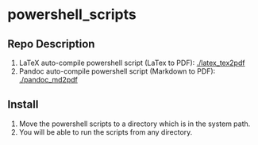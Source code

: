 # powershell_scripts

## Repo Description

1. LaTeX auto-compile powershell script (LaTex to PDF): [./latex_tex2pdf](./latex_script)
2. Pandoc auto-compile powershell script (Markdown to PDF): [./pandoc_md2pdf](./pandoc_md2pdf)

## Install

1. Move the powershell scripts to a directory which is in the system path.
2. You will be able to run the scripts from any directory.
